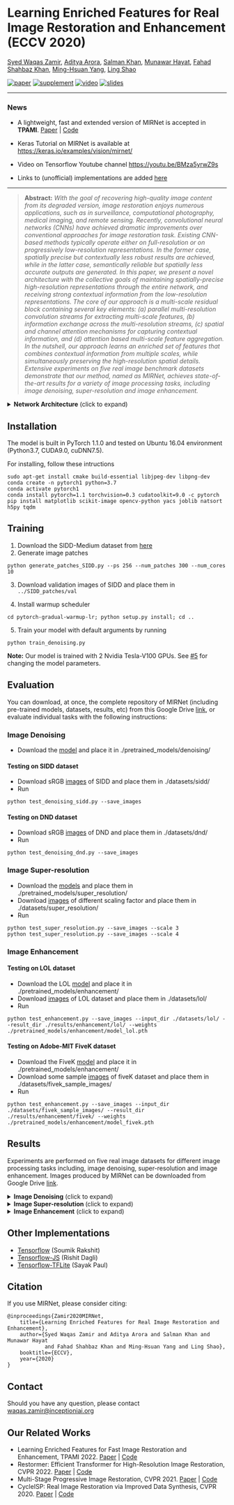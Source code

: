 # Learning Enriched Features for Real Image Restoration and Enhancement (ECCV 2020)

[Syed Waqas Zamir](https://scholar.google.ae/citations?hl=en&user=POoai-QAAAAJ), [Aditya Arora](https://adityac8.github.io/), [Salman Khan](https://salman-h-khan.github.io/), [Munawar Hayat](https://scholar.google.com/citations?user=Mx8MbWYAAAAJ&hl=en), [Fahad Shahbaz Khan](https://scholar.google.es/citations?user=zvaeYnUAAAAJ&hl=en), [Ming-Hsuan Yang](https://scholar.google.com/citations?user=p9-ohHsAAAAJ&hl=en), [Ling Shao](https://scholar.google.com/citations?user=z84rLjoAAAAJ&hl=en)


[![paper](https://img.shields.io/badge/arXiv-Paper-brightgreen)](https://arxiv.org/abs/2003.06792)
[![supplement](https://img.shields.io/badge/Supplementary-Material-B85252)](https://drive.google.com/file/d/1QIKp7h7Rd85odaS6bDoeDGXb0VLKo8I9/view?usp=sharing)
[![video](https://img.shields.io/badge/Video-Presentation-F9D371)](https://www.youtube.com/watch?v=6xSzRjAodv4)
[![slides](https://img.shields.io/badge/Presentation-Slides-B762C1)](https://drive.google.com/file/d/1hnhqSrjqQQiYn7XPAGpFgMBTfBlb1QAy/view?usp=sharing)

<hr />

### News
- A lightweight, fast and extended version of MIRNet is accepted in **TPAMI**. [Paper](https://www.waqaszamir.com/publication/zamir-2022-mirnetv2/) | [Code](https://github.com/swz30/MIRNetv2)

- Keras Tutorial on MIRNet is available at https://keras.io/examples/vision/mirnet/ 

- Video on Tensorflow Youtube channel https://youtu.be/BMza5yrwZ9s

- Links to (unofficial) implementations are added [here](#other-implementations)

<hr />

> **Abstract:** *With the goal of recovering high-quality image content from its degraded version, image restoration enjoys numerous applications, such as in surveillance, computational photography, medical imaging, and remote sensing.  Recently, convolutional neural networks (CNNs) have achieved dramatic improvements over conventional approaches for image restoration task. Existing CNN-based methods typically operate either on full-resolution or on progressively low-resolution representations. In the former case, spatially precise but contextually less robust results are achieved, while in the latter case, semantically reliable but spatially less accurate outputs are generated. In this paper, we present a novel architecture with the collective goals of maintaining spatially-precise high-resolution representations through the entire network, and receiving strong contextual information from the low-resolution representations.  The core of our approach is a multi-scale residual block containing several key elements: (a) parallel multi-resolution convolution streams for extracting multi-scale features, (b) information exchange across the multi-resolution streams, (c) spatial and channel attention mechanisms for capturing contextual information, and (d) attention based multi-scale feature aggregation. In the nutshell, our approach learns an enriched set of features that combines contextual information from multiple scales, while simultaneously preserving the high-resolution spatial details. Extensive experiments on five real image benchmark datasets demonstrate that our method, named as MIRNet, achieves state-of-the-art results for a variety of image processing tasks, including image denoising, super-resolution and image enhancement.* 

<details>
  <summary> <strong>Network Architecture</strong> (click to expand) </summary>
 
<p align="center">
  <img src = "https://i.imgur.com/vmywppl.png" width="700">
  <br/>
  <b> Overall Framework of MIRNet </b>
</p>

<table>
  <tr>
    <td> <img src = "https://i.imgur.com/tqpje3M.png" width="600"> </td>
    <td> <img src = "https://i.imgur.com/DQ6SYaH.png" width="300"> </td>
  </tr>
  <tr>
    <td><p align="center"><b>Selective Kernel Feature Fusion (SKFF)</b></p></td>
    <td><p align="center"> <b>Downsampling Module</b></p></td>
  </tr>
</table>

<table>
<tr>
    <td> <img src = "https://i.imgur.com/FmHQ0VD.png" width="600"> </td>
    <td> <img src = "https://i.imgur.com/aOAFSkq.png" width="300"> </td>
  </tr>
  <tr>
    <td><p align="center"><b>Dual Attention Unit (DAU)</b></p></td>
    <td><p align="center"><b>Upsampling Module</b></p></td>
  </tr>
</table>

</details>

## Installation
The model is built in PyTorch 1.1.0 and tested on Ubuntu 16.04 environment (Python3.7, CUDA9.0, cuDNN7.5).

For installing, follow these intructions
```
sudo apt-get install cmake build-essential libjpeg-dev libpng-dev
conda create -n pytorch1 python=3.7
conda activate pytorch1
conda install pytorch=1.1 torchvision=0.3 cudatoolkit=9.0 -c pytorch
pip install matplotlib scikit-image opencv-python yacs joblib natsort h5py tqdm
```


## Training
1. Download the SIDD-Medium dataset from [here](https://www.eecs.yorku.ca/~kamel/sidd/dataset.php)
2. Generate image patches
```
python generate_patches_SIDD.py --ps 256 --num_patches 300 --num_cores 10
```
3. Download validation images of SIDD and place them in `../SIDD_patches/val`
 
4. Install warmup scheduler

```
cd pytorch-gradual-warmup-lr; python setup.py install; cd ..
```

5. Train your model with default arguments by running

```
python train_denoising.py
```

**Note:** Our model is trained with 2 Nvidia Tesla-V100 GPUs. See [#5](https://github.com/swz30/MIRNet/issues/5) for changing the model parameters.  

## Evaluation
You can download, at once, the complete repository of MIRNet (including pre-trained models, datasets, results, etc) from this Google Drive  [link](https://drive.google.com/drive/folders/1C2XCufoxxckQ29EkxERFPxL8R3Kx68ZG?usp=sharing), or evaluate individual tasks with the following instructions:

### Image Denoising 
- Download the [model](https://drive.google.com/file/d/13PGkg3yaFQCvz6ytN99Heh_yyvfxRCdG/view?usp=sharing) and place it in ./pretrained_models/denoising/

#### Testing on SIDD dataset
- Download sRGB [images](https://drive.google.com/drive/folders/1j5ESMU0HJGD-wU6qbEdnt569z7sM3479?usp=sharing) of SIDD and place them in ./datasets/sidd/
- Run
```
python test_denoising_sidd.py --save_images
```
#### Testing on DND dataset
- Download sRGB [images](https://drive.google.com/drive/folders/1-IBw_J0gdlM6AlqSm3Z7XWTXR-So4xzp?usp=sharing) of DND and place them in ./datasets/dnd/
- Run
```
python test_denoising_dnd.py --save_images
```
### Image Super-resolution
- Download the [models](https://drive.google.com/drive/folders/1yMtXbk6RXoFfmeRRGu1XfNFSHH6bSUoR?usp=sharing) and place them in ./pretrained_models/super_resolution/
- Download [images](https://drive.google.com/drive/folders/1mAr0YCqBJFXsnOnOp0WWxkAiGF9DQAe8?usp=sharing) of different scaling factor and place them in ./datasets/super_resolution/
- Run
```
python test_super_resolution.py --save_images --scale 3
python test_super_resolution.py --save_images --scale 4
```

### Image Enhancement 
#### Testing on LOL dataset
- Download the LOL [model](https://drive.google.com/file/d/1t_FcBuMZD5th2KWVVNXYGJ7bMz5ZAWvF/view?usp=sharing) and place it in ./pretrained_models/enhancement/
- Download [images](https://drive.google.com/drive/folders/1LR6J4tkG6DLHqsipsMgHgU_p1xOZjdAA?usp=sharing) of LOL dataset and place them in ./datasets/lol/
- Run
```
python test_enhancement.py --save_images --input_dir ./datasets/lol/ --result_dir ./results/enhancement/lol/ --weights ./pretrained_models/enhancement/model_lol.pth
```
#### Testing on Adobe-MIT FiveK dataset
- Download the FiveK [model](https://drive.google.com/file/d/1BsXOvhMz2z80E_V93dgD6QaEspZE0w-u/view?usp=sharing) and place it in ./pretrained_models/enhancement/
- Download some sample [images](https://drive.google.com/drive/folders/1tyrELge59GdhZ18VR6yFwVb5Kenq2hSd?usp=sharing) of fiveK dataset and place them in ./datasets/fivek_sample_images/
- Run
```
python test_enhancement.py --save_images --input_dir ./datasets/fivek_sample_images/ --result_dir ./results/enhancement/fivek/ --weights ./pretrained_models/enhancement/model_fivek.pth
```


## Results

Experiments are performed on five real image datasets for different image processing tasks including, image denoising, super-resolution and image enhancement. Images produced by MIRNet can be downloaded from Google Drive [link](https://drive.google.com/drive/folders/1z6bFP7ydBaQOPmk8n1byYY0xcLx7aBHp?usp=sharing).

<details>
  <summary> <strong>Image Denoising</strong> (click to expand) </summary>
<img src = "https://i.imgur.com/te123qk.png" ></details>

<details>
  <summary> <strong>Image Super-resolution </strong> (click to expand) </summary>
<img src = "https://i.imgur.com/pBdUPXa.png" ></details>

<details>
  <summary> <strong>Image Enhancement</strong> (click to expand) </summary>
<img src = "https://i.imgur.com/TZRBlux.png" ></details>

## Other Implementations
- [Tensorflow](https://github.com/soumik12345/MIRNet) (Soumik Rakshit)
- [Tensorflow-JS](https://github.com/Rishit-dagli/MIRNet-TFJS) (Rishit Dagli) 
- [Tensorflow-TFLite](https://github.com/sayakpaul/MIRNet-TFLite-TRT) (Sayak Paul)


## Citation
If you use MIRNet, please consider citing:

    @inproceedings{Zamir2020MIRNet,
        title={Learning Enriched Features for Real Image Restoration and Enhancement},
        author={Syed Waqas Zamir and Aditya Arora and Salman Khan and Munawar Hayat
                and Fahad Shahbaz Khan and Ming-Hsuan Yang and Ling Shao},
        booktitle={ECCV},
        year={2020}
    }

## Contact
Should you have any question, please contact waqas.zamir@inceptioniai.org

## Our Related Works
- Learning Enriched Features for Fast Image Restoration and Enhancement, TPAMI 2022. [Paper](https://www.waqaszamir.com/publication/zamir-2022-mirnetv2/) | [Code](https://github.com/swz30/MIRNetv2)
- Restormer: Efficient Transformer for High-Resolution Image Restoration, CVPR 2022. [Paper](https://arxiv.org/abs/2111.09881) | [Code](https://github.com/swz30/Restormer)
- Multi-Stage Progressive Image Restoration, CVPR 2021. [Paper](https://arxiv.org/abs/2102.02808) | [Code](https://github.com/swz30/MPRNet)
- CycleISP: Real Image Restoration via Improved Data Synthesis, CVPR 2020. [Paper](https://arxiv.org/abs/2003.07761) | [Code](https://github.com/swz30/CycleISP)

